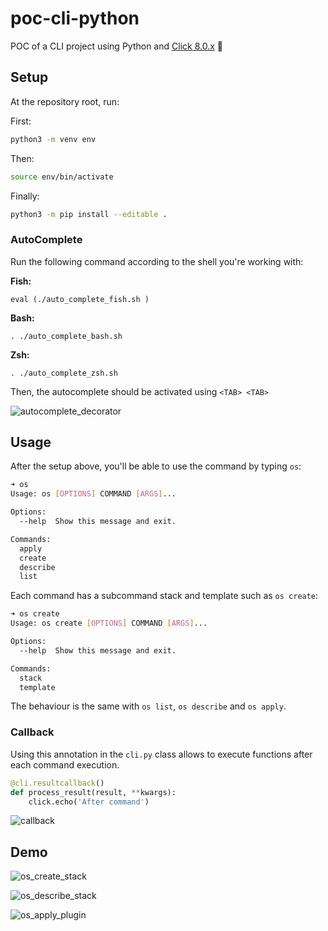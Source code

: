 # poc-cli-python

POC of a CLI project using Python and [Click 8.0.x](https://click.palletsprojects.com/en/8.0.x/api/) 🐍

## Setup

At the repository root, run:

First:

```bash
python3 -m venv env
```

Then:

```bash
source env/bin/activate
```

Finally:

```bash
python3 -m pip install --editable .
```

### AutoComplete

Run the following command according to the shell you're working with:

**Fish:**

```shell
eval (./auto_complete_fish.sh )
```

**Bash:**

```shell
. ./auto_complete_bash.sh
```

**Zsh:**

```shell
. ./auto_complete_zsh.sh
```

Then, the autocomplete should be activated using `<TAB> <TAB>`

![autocomplete_decorator](https://user-images.githubusercontent.com/22433243/143119442-69ca57cc-9612-4fb2-9ba0-1ae25ed364ba.gif)

## Usage

After the setup above, you'll be able to use the command by typing `os`:

```bash
➜ os
Usage: os [OPTIONS] COMMAND [ARGS]...

Options:
  --help  Show this message and exit.

Commands:
  apply
  create
  describe
  list
```

Each command has a subcommand stack and template such as `os create`:

```bash
➜ os create
Usage: os create [OPTIONS] COMMAND [ARGS]...

Options:
  --help  Show this message and exit.

Commands:
  stack
  template
  ```

The behaviour is the same with `os list`, `os describe` and `os apply`.

### Callback

Using this annotation in the `cli.py` class allows to execute functions after each command execution.

```python
@cli.resultcallback()
def process_result(result, **kwargs):
    click.echo('After command')
```

![callback](https://user-images.githubusercontent.com/22433243/143256131-c0ffa09b-5899-4c70-91de-7c6fe469affc.png)

## Demo

![os_create_stack](https://user-images.githubusercontent.com/22433243/143079082-9550bb66-b580-403f-8ee4-0c8af1186926.gif)

![os_describe_stack](https://user-images.githubusercontent.com/22433243/143079102-7317a7c5-8bad-407c-9711-9896c9bed4e3.gif)

![os_apply_plugin](https://user-images.githubusercontent.com/22433243/143255418-ad915a3d-2b89-4eba-95d6-47df2f60d34e.gif)
